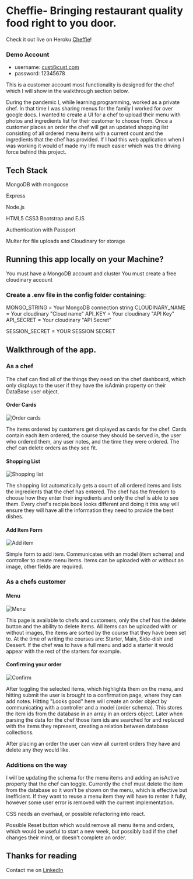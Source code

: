 # Cheffie- Bringing restaurant quality food right to you door.

Check it out live on Heroku [Cheffie](https://cheffie.herokuapp.com/)!

### Demo Account

- username: cust@cust.com
- password: 12345678

This is a customer account most functionality is designed for the chef which I will show in the walkthrough section below.

During the pandemic I, while learning programming, worked as a private chef. In that time I was sharing menus for the family I worked for over google docs.
I wanted to create a UI for a chef to upload their menu with photos and ingredients list for their customer to choose from. Once a customer places an order the chef
will get an updated shopping list consisting of all ordered menu items with a current count and the ingredients that the chef has provided.
If I had this web application when I was working it would of made my life much easier which was the driving force behind this project.

## Tech Stack

MongoDB with mongoose

Express

Node.js

HTML5 CSS3 Bootstrap and EJS

Authentication with Passport

Multer for file uploads and Cloudinary for storage

## Running this app locally on your Machine?

You must have a MongoDB account and cluster
You must create a free cloudinary account

### Create a .env file in the config folder containing:

MONGO_STRING = Your MongoDB connection string
CLOUDINARY_NAME = Your cloudinary "Cloud name"
API_KEY = Your cloudinary "API Key"
API_SECRET = Your cloudinary "API Secret"

SESSION_SECRET = YOUR SESSION SECRET

## Walkthrough of the app.

### As a chef

The chef can find all of the things they need on the chef dashboard, which only displays to the user if they have the isAdmin property on their DataBase user object.

#### Order Cards

![Order cards](https://res.cloudinary.com/cheffie/image/upload/v1623774746/Screenshot_2021-06-15_122042_zmzx2q.png)

The items ordered by customers get displayed as cards for the chef. Cards contain each item ordered, the course they should be served in, the user who ordered them, any user notes, and the time they were ordered. The chef can delete orders as they see fit.

#### Shopping List

![Shopping list](https://res.cloudinary.com/cheffie/image/upload/v1623774895/shopping_list_kj1xun.png)

The shopping list automatically gets a count of all ordered items and lists the ingredients that the chef has entered. The chef has the freedom to choose how they enter their ingredients and only the chef is able to see them. Every chef's recipie book looks different and doing it this way will ensure they will have all the information they need to provide the best dishes.

#### Add Item Form

![Add item](https://res.cloudinary.com/cheffie/image/upload/v1623775121/additem_u6fca3.png)

Simple form to add item. Communicates with an model (item schema) and controller to create menu items. Items can be uploaded with or without an image, other fields are required.

### As a chefs customer

#### Menu

![Menu](https://res.cloudinary.com/cheffie/image/upload/v1623775447/menu_gvp1bz.png)

This page is available to chefs and customers, only the chef has the delete button and the ability to delete items.
All items can be uploaded with or without images, the items are sorted by the course that they have been set to. At the time of writing the courses are: Starter, Main, Side-dish and Dessert. If the chef was to have a full menu and add a starter it would appear with the rest of the starters for example.

#### Confirming your order

![Confirm](https://res.cloudinary.com/cheffie/image/upload/v1623775691/confirm_o36eer.png)

After toggling the selected items, which highlights them on the menu, and hitting submit the user is brought to a confirmation page, where they can add notes. Hitting "Looks good" here will create an order object by communicating with a controller and a model (order schema). This stores the item ids from the database in an array in an orders object. Later when parsing the data for the chef those item ids are searched for and replaced with the items they represent, creating a relation between database collections.

After placing an order the user can view all current orders they have and delete any they would like.

### Additions on the way

I will be updating the schema for the menu items and adding an isActive property that the chef can toggle. Currently the chef must delete the item from the database so it won't be shown on the menu, which is effective but inefficient. If they want to reuse a menu item they will have to renter it fully, however some user error is removed with the current implementation.

CSS needs an overhaul, or possible refactoring into react.

Possible Reset button which would remove all menu items and orders, which would be useful to start a new week, but possibly bad if the chef changes their mind, or doesn't complete an order.

## Thanks for reading

Contact me on [LinkedIn](https://www.linkedin.com/in/michaelizaguirrewebdev/)

<!-- Make orders fulfilable-->

<!-- <form
            action="/items/deleteItem/<%= items[i]._id %>?_method=DELETE"
            method="POST"
            class="col-3"
          >
            <button class="btn btn-danger mt-2" type="submit">Delete</button>
          </form> -->
